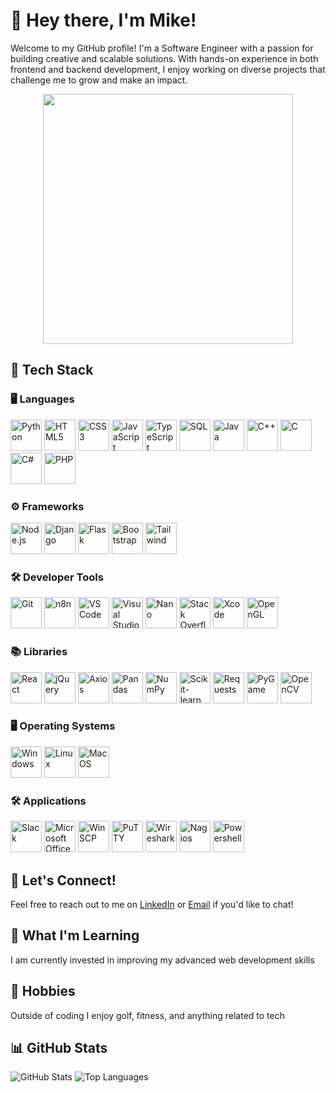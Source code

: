 # 👋 Hey there, I'm Mike!

Welcome to my GitHub profile! I'm a Software Engineer with a passion for building creative and scalable solutions. With hands-on experience in both frontend and backend development, I enjoy working on diverse projects that challenge me to grow and make an impact.

<p align="center">
  <img src="https://media0.giphy.com/media/v1.Y2lkPTc5MGI3NjExMWV0azk0ZHlqN2tybmthM3JrZmRjbWMyaGE2NzM0MnkzMm16dnlkcyZlcD12MV9pbnRlcm5hbF9naWZfYnlfaWQmY3Q9Zw/9az09tlYyYNfq/giphy.webp" width="400"/>
</p>

## 🌟 Tech Stack

### 🖥️ **Languages**
<p align="left">
  <img src="https://img.icons8.com/color/48/000000/python.png" alt="Python" width="50" height="50"/>
  <img src="https://img.icons8.com/color/48/000000/html-5.png" alt="HTML5" width="50" height="50"/>
  <img src="https://img.icons8.com/color/48/000000/css3.png" alt="CSS3" width="50" height="50"/>
  <img src="https://img.icons8.com/color/48/000000/javascript.png" alt="JavaScript" width="50" height="50"/>
  <img src="https://img.icons8.com/color/48/000000/typescript.png" alt="TypeScript" width="50" height="50"/>
  <img src="https://img.icons8.com/color/48/000000/sql.png" alt="SQL" width="50" height="50"/>
  <img src="https://img.icons8.com/color/48/000000/java-coffee-cup-logo.png" alt="Java" width="50" height="50"/>
  <img src="https://img.icons8.com/color/48/000000/c-plus-plus-logo.png" alt="C++" width="50" height="50"/>
  <img src="https://img.icons8.com/color/48/000000/c-programming.png" alt="C" width="50" height="50"/>
  <img src="https://img.icons8.com/color/48/000000/c-sharp-logo.png" alt="C#" width="50" height="50"/>
  <img src="https://img.icons8.com/color/48/000000/php.png" alt="PHP" width="50" height="50"/>
</p>

### ⚙️ **Frameworks**
<p align="left">
  <img src="https://img.icons8.com/color/48/000000/nodejs.png" alt="Node.js" width="50" height="50"/>
  <img src="https://img.icons8.com/color/48/000000/django.png" alt="Django" width="50" height="50"/>
  <img src="https://img.icons8.com/color/48/000000/flask.png" alt="Flask" width="50" height="50"/>
  <img src="https://img.icons8.com/color/48/000000/bootstrap.png" alt="Bootstrap" width="50" height="50"/>
  <img src="https://img.icons8.com/color/48/000000/tailwindcss.png" alt="Tailwind" width="50" height="50"/>
</p>

### 🛠️ **Developer Tools**
<p align="left">
  <img src="https://img.icons8.com/color/48/000000/git.png" alt="Git" width="50" height="50"/>
  <img src="https://upload.wikimedia.org/wikipedia/commons/thumb/d/d9/N8n_logo.png/640px-N8n_logo.png" alt="n8n" width="50" height="50"/>
  <img src="https://img.icons8.com/color/48/000000/visual-studio-code-2019.png" alt="VS Code" width="50" height="50"/>
  <img src="https://img.icons8.com/color/48/000000/visual-studio.png" alt="Visual Studio" width="50" height="50"/>
  <img src="https://upload.wikimedia.org/wikipedia/commons/thumb/8/8a/Gnu-nano.svg/640px-Gnu-nano.svg.png" alt="Nano" width="50" height="50"/>
  <img src="https://img.icons8.com/color/48/000000/stackoverflow.png" alt="Stack Overflow" width="50" height="50"/>
  <img src="https://img.icons8.com/color/48/000000/xcode.png" alt="Xcode" width="50" height="50"/>
  <img src="https://upload.wikimedia.org/wikipedia/commons/thumb/e/e9/Opengl-logo.svg/640px-Opengl-logo.svg.png" alt="OpenGL" width="50" height="50"/>
</p>

### 📚 **Libraries**
<p align="left">
  <img src="https://img.icons8.com/color/48/000000/react-native.png" alt="React" width="50" height="50"/>
  <img src="https://upload.wikimedia.org/wikipedia/commons/thumb/8/81/JQuery_logo_text.svg/640px-JQuery_logo_text.svg.png" alt="jQuery" width="50" height="50"/>
  <img src="https://upload.wikimedia.org/wikipedia/commons/thumb/d/d1/Axios_%28computer_library%29_logo.svg/640px-Axios_%28computer_library%29_logo.svg.png" alt="Axios" width="50" height="50"/>
  <img src="https://img.icons8.com/color/48/000000/pandas.png" alt="Pandas" width="50" height="50"/>
  <img src="https://img.icons8.com/color/48/000000/numpy.png" alt="NumPy" width="50" height="50"/>
  <img src="https://upload.wikimedia.org/wikipedia/commons/thumb/0/05/Scikit_learn_logo_small.svg/640px-Scikit_learn_logo_small.svg.png" alt="Scikit-learn" width="50" height="50"/>
  <img src="https://upload.wikimedia.org/wikipedia/commons/thumb/2/2c/Requests-logo.png/640px-Requests-logo.png" alt="Requests" width="50" height="50"/>
  <img src="https://upload.wikimedia.org/wikipedia/commons/thumb/a/a9/Pygame_logo.gif/640px-Pygame_logo.gif" alt="PyGame" width="50" height="50"/>
  <img src="https://img.icons8.com/color/48/000000/opencv.png" alt="OpenCV" width="50" height="50"/>
</p>

### 🖥️ **Operating Systems**
<p align="left">
  <img src="https://img.icons8.com/color/48/000000/windows-10.png" alt="Windows" width="50" height="50"/>
  <img src="https://img.icons8.com/color/48/000000/linux.png" alt="Linux" width="50" height="50"/>
  <img src="https://img.icons8.com/color/48/000000/mac-os.png" alt="MacOS" width="50" height="50"/>
</p>

### 🛠️ **Applications**
<p align="left">
  <img src="https://img.icons8.com/color/48/000000/slack-new.png" alt="Slack" width="50" height="50"/>
  <img src="https://img.icons8.com/color/48/000000/microsoft-office-2019.png" alt="Microsoft Office" width="50" height="50"/>
  <img src="https://upload.wikimedia.org/wikipedia/commons/thumb/4/4f/WinSCP_6_Logo.png/640px-WinSCP_6_Logo.png" alt="WinSCP" width="50" height="50"/>
  <img src="https://upload.wikimedia.org/wikipedia/commons/thumb/e/e7/PuTTY_Icon.svg/640px-PuTTY_Icon.svg.png" alt="PuTTY" width="50" height="50"/>
  <img src="https://upload.wikimedia.org/wikipedia/commons/thumb/c/c6/Wireshark_icon_new.png/640px-Wireshark_icon_new.png" alt="Wireshark" width="50" height="50"/>
  <img src="https://www.vectorlogo.zone/logos/nagios/nagios-icon.svg" alt="Nagios" width="50" height="50"/>
  <img src="https://img.icons8.com/color/48/000000/powershell.png" alt="Powershell" width="50" height="50"/>
</p>



## 💬 Let's Connect!
Feel free to reach out to me on [LinkedIn](https://www.linkedin.com/in/mikewarrenlink/) or [Email](mailto:mikewarren1125@gmail.com) if you'd like to chat!

## 📖 What I'm Learning
I am currently invested in improving my advanced web development skills

## 🎨 Hobbies
Outside of coding I enjoy golf, fitness, and anything related to tech

## 📊 GitHub Stats
![GitHub Stats](https://github-readme-stats.vercel.app/api?username=miikewarren8&show_icons=true&theme=radical)
![Top Languages](https://github-readme-stats.vercel.app/api/top-langs/?username=miikewarren8&layout=compact&theme=radical)







